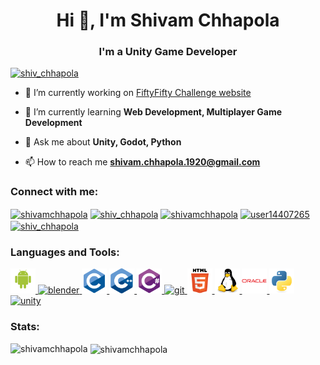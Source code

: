 <h1 align="center">Hi 👋, I'm Shivam Chhapola</h1>
<h3 align="center">I'm a Unity Game Developer</h3>

<p align="left"> <a href="https://twitter.com/shiv_chhapola" target="blank"><img src="https://img.shields.io/twitter/follow/shiv_chhapola?logo=twitter&style=for-the-badge" alt="shiv_chhapola" /></a> </p>

- 🔭 I’m currently working on <a href="https://github.com/shivamchhapola/fifty50">FiftyFifty Challenge website</a>

- 🌱 I’m currently learning **Web Development, Multiplayer Game Development**

- 💬 Ask me about **Unity, Godot, Python**

- 📫 How to reach me **shivam.chhapola.1920@gmail.com**

<h3 align="left">Connect with me:</h3>
<p align="left">
<a href="https://dev.to/shivamchhapola" target="blank"><img align="center" src="https://cdn.jsdelivr.net/npm/simple-icons@3.0.1/icons/dev-dot-to.svg" alt="shivamchhapola" height="30" width="40" /></a>
<a href="https://twitter.com/shiv_chhapola" target="blank"><img align="center" src="https://raw.githubusercontent.com/rahuldkjain/github-profile-readme-generator/master/src/images/icons/Social/twitter.svg" alt="shiv_chhapola" height="30" width="40" /></a>
<a href="https://linkedin.com/in/shivamchhapola" target="blank"><img align="center" src="https://raw.githubusercontent.com/rahuldkjain/github-profile-readme-generator/master/src/images/icons/Social/linked-in-alt.svg" alt="shivamchhapola" height="30" width="40" /></a>
<a href="https://stackoverflow.com/users/user14407265" target="blank"><img align="center" src="https://raw.githubusercontent.com/rahuldkjain/github-profile-readme-generator/master/src/images/icons/Social/stack-overflow.svg" alt="user14407265" height="30" width="40" /></a>
<a href="https://instagram.com/shiv_chhapola" target="blank"><img align="center" src="https://raw.githubusercontent.com/rahuldkjain/github-profile-readme-generator/master/src/images/icons/Social/instagram.svg" alt="shiv_chhapola" height="30" width="40" /></a>
</p>

<h3 align="left">Languages and Tools:</h3>
<p align="left"> <a href="https://developer.android.com" target="_blank"> <img src="https://raw.githubusercontent.com/devicons/devicon/master/icons/android/android-original-wordmark.svg" alt="android" width="40" height="40"/> </a> <a href="https://www.blender.org/" target="_blank"> <img src="https://download.blender.org/branding/community/blender_community_badge_white.svg" alt="blender" width="40" height="40"/> </a> <a href="https://www.cprogramming.com/" target="_blank"> <img src="https://raw.githubusercontent.com/devicons/devicon/master/icons/c/c-original.svg" alt="c" width="40" height="40"/> </a> <a href="https://www.w3schools.com/cpp/" target="_blank"> <img src="https://raw.githubusercontent.com/devicons/devicon/master/icons/cplusplus/cplusplus-original.svg" alt="cplusplus" width="40" height="40"/> </a> <a href="https://www.w3schools.com/cs/" target="_blank"> <img src="https://raw.githubusercontent.com/devicons/devicon/master/icons/csharp/csharp-original.svg" alt="csharp" width="40" height="40"/> </a> <a href="https://git-scm.com/" target="_blank"> <img src="https://www.vectorlogo.zone/logos/git-scm/git-scm-icon.svg" alt="git" width="40" height="40"/> </a> <a href="https://www.w3.org/html/" target="_blank"> <img src="https://raw.githubusercontent.com/devicons/devicon/master/icons/html5/html5-original-wordmark.svg" alt="html5" width="40" height="40"/> </a> <a href="https://www.linux.org/" target="_blank"> <img src="https://raw.githubusercontent.com/devicons/devicon/master/icons/linux/linux-original.svg" alt="linux" width="40" height="40"/> </a> <a href="https://www.oracle.com/" target="_blank"> <img src="https://raw.githubusercontent.com/devicons/devicon/master/icons/oracle/oracle-original.svg" alt="oracle" width="40" height="40"/> </a> <a href="https://www.python.org" target="_blank"> <img src="https://raw.githubusercontent.com/devicons/devicon/master/icons/python/python-original.svg" alt="python" width="40" height="40"/> </a> <a href="https://unity.com/" target="_blank"> <img src="https://www.vectorlogo.zone/logos/unity3d/unity3d-icon.svg" alt="unity" width="40" height="40"/> </a> </p>

<h3 align="left">Stats:</h3>
<p><img align="left" src="https://github-readme-stats.vercel.app/api/top-langs?username=shivamchhapola&show_icons=true&locale=en&layout=compact" alt="shivamchhapola" /></p>

<p>&nbsp;<img align="center" src="https://github-readme-stats.vercel.app/api?username=shivamchhapola&show_icons=true&locale=en" alt="shivamchhapola" /></p>
